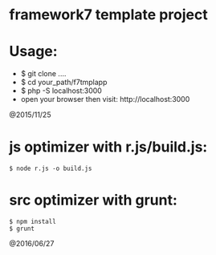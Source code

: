 framework7 template project
===============================

# Usage:

* $ git clone ....
* $ cd your_path/f7tmplapp
* $ php -S localhost:3000
* open your browser then visit: http://localhost:3000

@2015/11/25


# js optimizer with r.js/build.js:

```
$ node r.js -o build.js
```

# src optimizer with grunt:

```
$ npm install
$ grunt
```

@2016/06/27

